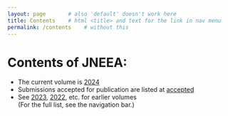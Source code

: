 ```yaml
---
layout: page       # also 'default' doesn't work here
title: Contents    # html <title> and text for the link in nav menu
permalink: /contents    # without this
---
```

# Contents of JNEEA:
* The current volume is [2024](/2024)
* Submissions accepted for publication are listed at [accepted](/accepted)
* See [2023](/2023), [2022](/2022), etc. for earlier volumes<br/>
  (For the full list, see the navigation bar.)

